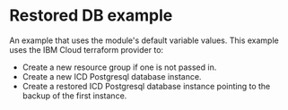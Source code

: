 # Restored DB example

An example that uses the module's default variable values. This example uses the IBM Cloud terraform provider to:

- Create a new resource group if one is not passed in.
- Create a new ICD Postgresql database instance.
- Create a restored ICD Postgresql database instance pointing to the backup of the first instance.
